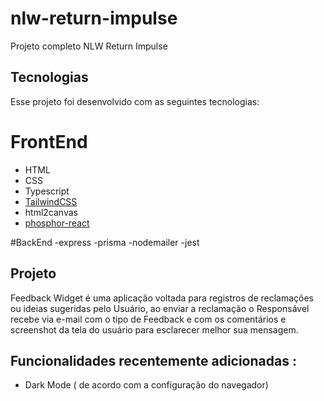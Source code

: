 # nlw-return-impulse
Projeto completo NLW Return Impulse

##  Tecnologias

Esse projeto foi desenvolvido com as seguintes tecnologias:

# FrontEnd
- HTML
- CSS
- Typescript
- [TailwindCSS](https://tailwindcss.com/)
- html2canvas
- [phosphor-react](https://phosphoricons.com/)


#BackEnd
-express
-prisma
-nodemailer
-jest

## Projeto

Feedback Widget é uma aplicação voltada para registros de reclamações ou ideias sugeridas pelo Usuário, ao enviar a reclamação o Responsável recebe via e-mail com o tipo de Feedback e com os comentários e screenshot da tela do usuário para esclarecer melhor sua mensagem.

## Funcionalidades recentemente adicionadas :

- Dark Mode ( de acordo com a configuração do navegador)
